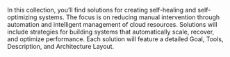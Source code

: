In this collection, you’ll find solutions for creating self-healing and self-optimizing systems. 
The focus is on reducing manual intervention through automation and intelligent management of cloud resources. 
Solutions will include strategies for building systems that automatically scale, recover, and optimize performance. 
Each solution will feature a detailed Goal, Tools, Description, and Architecture Layout.
